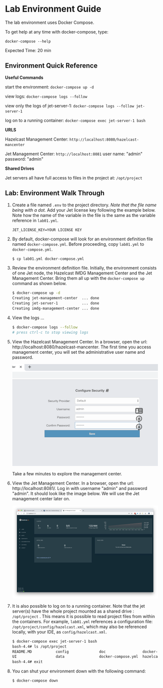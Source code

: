 # Lab Environment Guide

The lab environment uses Docker Compose.

To get help at any time with docker-compose, type:


```
docker-compose --help
```

Expected Time: 20 min

## Environment Quick Reference

**Useful Commands**

start the environment: `docker-compose up -d`

view logs: `docker-compose logs --follow`

view only the logs of jet-server-1: `docker-compose logs --follow jet-server-1`

log on to a running container:  `docker-compose exec jet-server-1 bash`



**URLS**

Hazelcast Management Center: `http://localhost:8080/hazelcast-mancenter` 

Jet Management Center: `http://localhost:8081`  user name:  "admin" password:  "admin"



**Shared Drives**

Jet servers all have full access to files in the project at: `/opt/project`



## Lab: Environment Walk Through

1. Create a file named `.env` to the project directory.  *Note that the file name being with a dot.*  Add your Jet license key  following the example below.  Note how the name of the variable in the file is the same as the variable reference in `lab01.yml`.

   ```properties
   JET_LICENSE_KEY=YOUR LICENSE KEY
   ```

2. By default, docker-compose will look for an environment definition file named `docker-compose.yml`. Before proceeding, copy `lab01.yml` to `docker-compose.yml`. 

   ```bash
   $ cp lab01.yml docker-compose.yml
   ```
   
   
   
3. Review the environment definition file.  Initially, the environment consists of one Jet node, the Hazelcast IMDG Management Center and the Jet Management Center.  Bring them all up with the `docker-compose up` command as shown below.

   ```bash
   $ docker-compose up -d
   Creating jet-management-center  ... done
   Creating jet-server-1           ... done
   Creating imdg-management-center ... done
   
   ```

4. View the logs ...

   ```bash
   $ docker-compose logs --follow
   # press ctrl-c to stop viewing logs
   ```

5. View the Hazelcast Management Center.  In a browser, open the url: http://localhost:8080/hazelcast-mancenter. The first time you access management center, you will set the administrative user name and password. 

   <img src="media/mancenter-login.png" alt="mc_login" style="zoom:50%;" />

   Take a few minutes to explore the management center.

6. View the Jet Management Center.  In a browser, open the url: http://localhost:8081/. Log in with username "admin" and password "admin".  It should look like the image below.  We will use the Jet management center later on.

   ![Jet Management Center](media/jet_mc.png)

7. It is also possible to log on to a running container.  Note that the jet server(s) have the whole project mounted as  a shared drive : `/opt/project` . This means it is possible to read project files from within the containers.  For example, `lab01.yml` references a configuration file: `/opt/project/config/hazelcast.xml`, which may also be referenced locally, with your IDE, as `config/hazelcast.xml`.

   ```bash
   $ docker-compose exec jet-server-1 bash
   bash-4.4# ls /opt/project
   README.MD           config              doc                 docker-images       hazelcast-server    pom.xml
   UI                  data                docker-compose.yml  hazelcast-client    mc-home
   bash-4.4# exit
   ```

   

8. You can shut your environment down with the following command:

   ```bash
   $ docker-compose down
   ```

   

